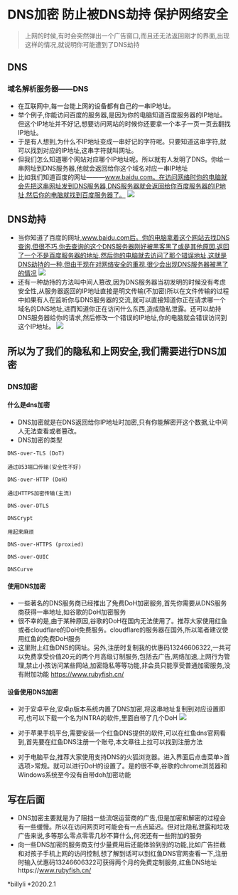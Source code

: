 # DNS加密 防止被DNS劫持 保护网络安全
> 上网的时侯,有时会突然弹出一个广告窗口,而且还无法返回刚才的界面,出现这样的情况,就说明你可能遭到了DNS劫持

## DNS
### 域名解析服务器——DNS	
* 在互联网中,每一台能上网的设备都有自己的一串IP地址。
* 举个例子,你能访问百度的服务器,是因为你的电脑知道百度服务器的IP地址。但这个IP地址并不好记,想要访问网站的时候你还要拿一个本子一页一页去翻找IP地址。
* 于是有人想到,为什么不IP地址变成一串好记的字符呢。只要知道这串字符,就可以找到对应的IP地址,这串字符就叫网址。
* 但我们怎么知道哪个网站对应哪个IP地址呢。所以就有人发明了DNS。你给一串网址到DNS服务器,他就会返回给你这个域名对应一串IP地址
* 比如我们知道百度的网址———www.baidu.com。在访问网络时你的电脑就会先把这串网址发到DNS服务器,DNS服务器就会返回给你百度服务器的IP地址,然后你的电脑就找到百度服务器了。
![](https://imgchr.com/i/3xsMCt)
## DNS劫持
* 当你知道了百度的网址,www.baidu.com后。你的电脑拿着这个网站去找DNS查询,但很不巧,你去查询的这个DNS服务器刚好被黑客黑了或是其他原因,返回了一个不是百度服务器的地址,然后你的电脑就去访问了那个错误地址,这就是DNS劫持的一种,但由于现在对网络安全的重视,很少会出现DNS服务器被黑了的情况
![](https://imgchr.com/i/3xsNUs)
*  还有一种劫持的方法叫中间人篡改,因为DNS服务器当初发明的时候没有考虑安全性,从服务器返回的IP地址直接是明文传输(不加密)所以在文件传输的过程中如果有人在监听你与DNS服务器的交流,就可以直接知道你正在请求哪一个域名的DNS地址,进而知道你正在访问什么东西,造成隐私泄露。还可以劫持DNS服务器给你的请求,然后修改一个错误的IP地址,你的电脑就会错误访问到这个IP地址。
![](https://imgchr.com/i/3xs25R)
 
##  所以为了我们的隐私和上网安全,我们需要进行DNS加密
### DNS加密
#### 什么是dns加密
* DNS加密就是在DNS返回给你IP地址时加密,只有你能解密开这个数据,让中间人无法查看或者篡改。
* DNS加密的类型
```
DNS-over-TLS (DoT)

通过853端口传输(安全性不好)

DNS-over-HTTP (DoH)

通过HTTPS加密传输(主流)

DNS-over-DTLS

DNSCrypt

用起来麻烦

DNS-over-HTTPS (proxied)

DNS-over-QUIC

DNSCurve
```

#### 使用DNS加密
* 一些著名的DNS服务商已经推出了免费DoH加密服务,首先你需要从DNS服务商获得一串地址,如谷歌的DoH加密服务
* 很不幸的是,由于某种原因,谷歌的DoH在国内无法使用了。推荐大家使用红鱼或者cloudflare的DoH免费服务。cloudflare的服务器在国外,所以笔者建议使用红鱼的免费DoH服务
* 这里附上红鱼DNS的网址。另外,注册时复制我的优惠码13246606322,一共可以免费享受价值20元的两个月高级订制服务,包括去广告,网络加速,上网行为管理,禁止小孩访问某些网站,加密隐私等等功能,非会员只能享受普通加密服务,没有附加功能
https://www.rubyfish.cn/

#### 设备使用DNS加密
 

* 对于安卓平台,安卓p版本系统内置了DNS加密,将这串地址复制到对应设置即可,也可以下载一个名为INTRA的软件,里面自带了几个DoH
![](https://imgchr.com/i/3xsjRP)

 

 

* 对于苹果手机平台,需要安装一个红鱼DNS提供的软件,可以在红鱼dns官网看到,首先要在红鱼DNS注册一个账号,本文章往上拉可以找到注册方法
* 对于电脑平台,推荐大家使用支持DNS的火狐浏览器。进入界面后点击菜单>首选项>常规。就可以进行DoH的设置了。是的很不幸,谷歌的chrome浏览器和Windows系统至今没有自带doh加密功能
## 写在后面
* DNS加密主要就是为了阻挡一些流氓运营商的广告,但是加密和解密的过程会有一些缓慢。所以在访问网页时可能会有一点点延迟。但对比隐私泄露和垃圾广告来说,多等那么零点零零几秒不算什么,何况还有一些附加的服务
* 向一些DNS加密的服务商支付少量费用后还能体验到别的功能,比如广告拦截和对孩子手机上网的访问控制,想了解到话可以到红鱼DNS官网查看一下,注册时输入优惠码13246606322可获得两个月的免费定制服务,红鱼DNS地址https://www.rubyfish.cn/

*billyli
*2020.2.1
